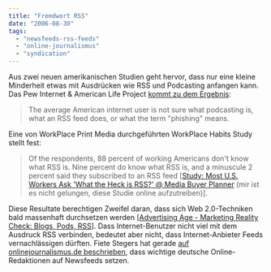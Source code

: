 ```yaml
---
title: "Fremdwort RSS"
date: "2006-08-30"
tags: 
  - "newsfeeds-rss-feeds"
  - "online-journalismus"
  - "syndication"
---
```


Aus zwei neuen amerikanischen Studien geht hervor, dass nur eine kleine Minderheit etwas mit Ausdrücken wie RSS und Podcasting anfangen kann. Das Pew Internet & American Life Project [kommt zu dem Ergebnis](http://www.pewinternet.org/PPF/r/161/report_display.asp):

> The average American internet user is not sure what podcasting is, what an RSS feed does, or what the term "phishing" means.

Eine von WorkPlace Print Media durchgeführten WorkPlace Habits Study stellt fest:

> Of the respondents, 88 percent of working Americans don't know what RSS is. Nine percent do know what RSS is, and a minuscule 2 percent said they subscribed to an RSS feed \[[Study: Most U.S. Workers Ask 'What the Heck is RSS?' @ Media Buyer Planner](http://www.mediabuyerplanner.com/2006/08/09/study_most_us_workers_ask_what_/) (mir ist es nicht gelungen, diese Studie online aufzutreiben)\].

Diese Resultate berechtigen Zweifel daran, dass sich Web 2.0-Techniken bald massenhaft durchsetzen werden \[[Advertising Age - Marketing Reality Check: Blogs, Pods, RSS](http://adage.com/article?article_id=111377)\]. Dass Internet-Benutzer nicht viel mit dem Ausdruck RSS verbinden, bedeutet aber nicht, dass Internet-Anbieter Feeds vernachlässigen dürften. Fiete Stegers hat gerade [auf onlinejournalismus.de beschrieben](http://www.onlinejournalismus.de/2006/08/28/push-fuer-den-push/), dass wichtige deutsche Online-Redaktionen auf Newsfeeds setzen.
